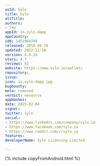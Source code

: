 ```yaml
---
wsId: Sylo
title: Sylo
altTitle: 
authors:
- leo
appId: io.sylo.dapp
appCountry: 
idd: 1452964749
released: 2019-09-10
updated: 2022-11-10
version: 4.0.14
stars: 4.7
reviews: 82
website: https://www.sylo.io/wallet/
repository: 
issue: 
icon: io.sylo.dapp.jpg
bugbounty: 
meta: removed
verdict: nosource
appHashes: 
date: 2025-02-04
signer: 
twitter: sylo
social:
- https://www.linkedin.com/company/sylo.io
- https://www.facebook.com/sylo.io
- https://www.reddit.com/r/sylo_io
features: 
developerName: Sylo Licensing Limited

---
```


{% include copyFromAndroid.html %}
